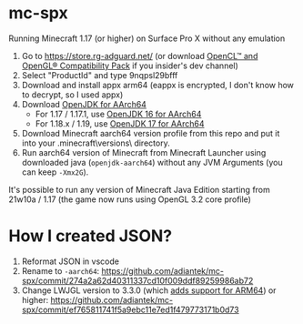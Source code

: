 # mc-spx
Running Minecraft 1.17 (or higher) on Surface Pro X without any emulation

1. Go to https://store.rg-adguard.net/ (or download [OpenCL™ and OpenGL® Compatibility Pack](https://aka.ms/clglcp-faq) if you insider's dev channel)
2. Select "ProductId" and type 9nqpsl29bfff
3. Download and install appx arm64 (eappx is encrypted, I don't know how to decrypt, so I used appx)
4. Download [OpenJDK for AArch64](https://docs.microsoft.com/en-us/java/openjdk/download)
   - For 1.17 / 1.17.1, use [OpenJDK 16 for AArch64](https://docs.microsoft.com/en-us/java/openjdk/download#openjdk-16)
   - For 1.18.x / 1.19, use [OpenJDK 17 for AArch64](https://docs.microsoft.com/en-us/java/openjdk/download#openjdk-17)
5. Download Minecraft aarch64 version profile from this repo and put it into your .minecraft\versions\ directory.
6. Run aarch64 version of Minecraft from Minecraft Launcher using downloaded java (`openjdk-aarch64`) without any JVM Arguments (you can keep `-Xmx2G`).

It's possible to run any version of Minecraft Java Edition starting from 21w10a / 1.17 (the game now runs using OpenGL 3.2 core profile)

# How I created JSON?

1. Reformat JSON in vscode
2. Rename to `-aarch64`: https://github.com/adiantek/mc-spx/commit/274a2a62d40311337cd10f009ddf89259986ab72
3. Change LWJGL version to 3.3.0 (which [adds support for ARM64](https://github.com/LWJGL/lwjgl3/issues/601)) or higher: https://github.com/adiantek/mc-spx/commit/ef765811741f5a9ebc11e7ed1f479773171b0d73
